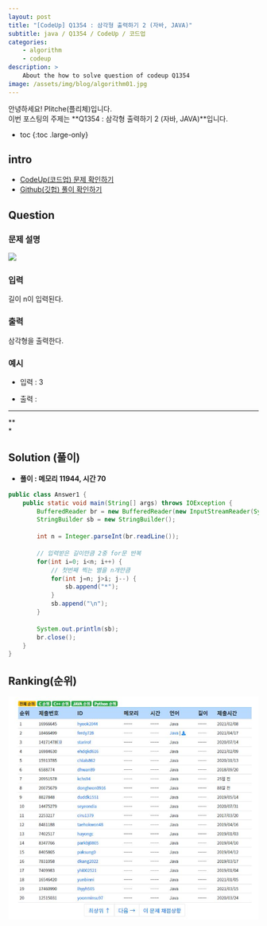 ```yaml
---
layout: post
title: "[CodeUp] Q1354 : 삼각형 출력하기 2 (자바, JAVA)"
subtitle: java / Q1354 / CodeUp / 코드업
categories:
    - algorithm
    - codeup
description: >
    About the how to solve question of codeup Q1354
image: /assets/img/blog/algorithm01.jpg
---
```


안녕하세요! Plitche(플리체)입니다.  
이번 포스팅의 주제는 **Q1354 : 삼각형 출력하기 2 (자바, JAVA)**입니다.

* toc
{:toc .large-only}

## intro
* [CodeUp(코드업) 문제 확인하기](https://codeup.kr/problem.php?id=1354)  
* [Github(깃헙) 풀이 확인하기](https://github.com/plitche/CodeUp_Solution/tree/master/Q1301~Q1400/Q1354)  

## Question
### 문제 설명
![](/assets/post/codeup/Q1200~Q1299/20210916/01.JPG)  

### 입력
길이 n이 입력된다.  

### 출력
삼각형을 출력한다.  

### 예시
* 입력 : 3  

* 출력 :  
***  
**  
*  

## Solution (풀이)
* **풀이 : 메모리 11944, 시간 70**  

```java
public class Answer1 {
	public static void main(String[] args) throws IOException {
		BufferedReader br = new BufferedReader(new InputStreamReader(System.in));
		StringBuilder sb = new StringBuilder();
		
		int n = Integer.parseInt(br.readLine());
		
		// 입력받은 길이만큼 2중 for문 반복
		for(int i=0; i<n; i++) {
			// 첫번째 찍는 별을 n개만큼
			for(int j=n; j>i; j--) {
				sb.append("*");
			}
			sb.append("\n");
		}
		
		System.out.println(sb);
		br.close();
	}
}
```  

## Ranking(순위)
![](/assets/post/codeup/Q1300~Q1399/20210916/02.JPG)  